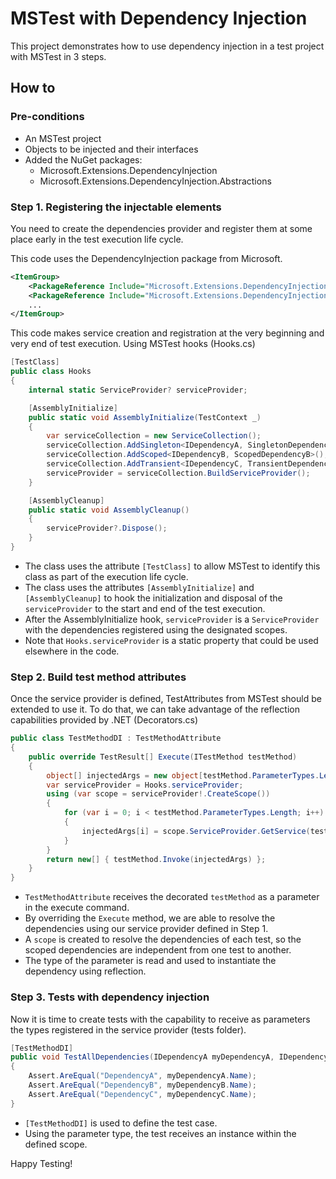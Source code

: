 # MSTest with Dependency Injection
This project demonstrates how to use dependency injection in a test project with MSTest in 3 steps.

## How to
### Pre-conditions
* An MSTest project
* Objects to be injected and their interfaces
* Added the NuGet packages:
    - Microsoft.Extensions.DependencyInjection
    - Microsoft.Extensions.DependencyInjection.Abstractions

### Step 1. Registering the injectable elements
You need to create the dependencies provider and register them at some place early in the test execution life cycle.

This code uses the DependencyInjection package from Microsoft. 
```xml
<ItemGroup>
    <PackageReference Include="Microsoft.Extensions.DependencyInjection" Version="8.0.0" />
    <PackageReference Include="Microsoft.Extensions.DependencyInjection.Abstractions" Version="8.0.1" />
    ...
</ItemGroup>
```

This code makes service creation and registration at the very beginning and very end of test execution. Using MSTest hooks (Hooks.cs)
```csharp
[TestClass]
public class Hooks
{
    internal static ServiceProvider? serviceProvider;

    [AssemblyInitialize]
    public static void AssemblyInitialize(TestContext _)
    {
        var serviceCollection = new ServiceCollection();
        serviceCollection.AddSingleton<IDependencyA, SingletonDependencyA>();
        serviceCollection.AddScoped<IDependencyB, ScopedDependencyB>();
        serviceCollection.AddTransient<IDependencyC, TransientDependencyC>();
        serviceProvider = serviceCollection.BuildServiceProvider();
    }

    [AssemblyCleanup]
    public static void AssemblyCleanup()
    {
        serviceProvider?.Dispose();
    }
}
```
* The class uses the attribute ``[TestClass]`` to allow MSTest to identify this class as part of the execution life cycle.
* The class uses the attributes ``[AssemblyInitialize]`` and ``[AssemblyCleanup]`` to hook the initialization and disposal of the ``serviceProvider`` to the start and end of the test execution.
* After the AssemblyInitialize hook, ``serviceProvider`` is a ``ServiceProvider`` with the dependencies registered using the designated scopes.
* Note that ``Hooks.serviceProvider`` is a static property that could be used elsewhere in the code.

### Step 2. Build test method attributes
Once the service provider is defined, TestAttributes from MSTest should be extended to use it. To do that, we can take advantage of the reflection capabilities provided by .NET (Decorators.cs)

```csharp
public class TestMethodDI : TestMethodAttribute
{
    public override TestResult[] Execute(ITestMethod testMethod)
    {
        object[] injectedArgs = new object[testMethod.ParameterTypes.Length];
        var serviceProvider = Hooks.serviceProvider;
        using (var scope = serviceProvider!.CreateScope())
        {
            for (var i = 0; i < testMethod.ParameterTypes.Length; i++)
            {
                injectedArgs[i] = scope.ServiceProvider.GetService(testMethod.ParameterTypes[i])!;
            }
        }
        return new[] { testMethod.Invoke(injectedArgs) };
    }
}
```
* ``TestMethodAttribute`` receives the decorated ``testMethod`` as a parameter in the execute command.
* By overriding the ``Execute`` method, we are able to resolve the dependencies using our service provider defined in Step 1.
* A ``scope`` is created to resolve the dependencies of each test, so the scoped dependencies are independent from one test to another.
* The type of the parameter is read and used to instantiate the dependency using reflection.

### Step 3. Tests with dependency injection
Now it is time to create tests with the capability to receive as parameters the types registered in the service provider (tests folder).
```csharp
[TestMethodDI]
public void TestAllDependencies(IDependencyA myDependencyA, IDependencyB myDependencyB, IDependencyC myDependencyC)
{
    Assert.AreEqual("DependencyA", myDependencyA.Name);
    Assert.AreEqual("DependencyB", myDependencyB.Name);
    Assert.AreEqual("DependencyC", myDependencyC.Name);
}
```
* ``[TestMethodDI]`` is used to define the test case.
* Using the parameter type, the test receives an instance within the defined scope.

Happy Testing!